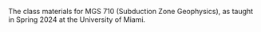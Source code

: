 The class materials for MGS 710 (Subduction Zone Geophysics), as taught in Spring 2024 at the University of Miami.
